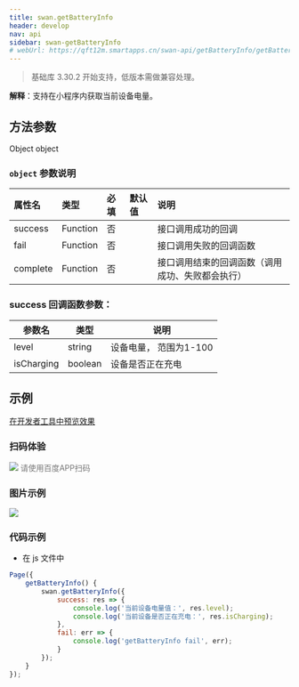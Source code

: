 ```yaml
---
title: swan.getBatteryInfo
header: develop
nav: api
sidebar: swan-getBatteryInfo
# webUrl: https://qft12m.smartapps.cn/swan-api/getBatteryInfo/getBatteryInfo
---
```



> 基础库 3.30.2 开始支持，低版本需做兼容处理。

**解释**：支持在小程序内获取当前设备电量。

 
## 方法参数 

Object object

###  `object` 参数说明  

|属性名 |类型  |必填 | 默认值 |说明|
|:---- |:---- |:---- |:----|:----|
|success |Function  |  否 | | 接口调用成功的回调|
|fail   | Function |   否  | |接口调用失败的回调函数|
|complete  |  Function |   否 | | 接口调用结束的回调函数（调用成功、失败都会执行）|

 

### success 回调函数参数：

|参数名 |类型  |说明|
|---- | ---- | ---- |
|level |string | 设备电量， 范围为1-100|
|isCharging  | boolean | 设备是否正在充电|

## 示例

<a href="swanide://fragment/3d96361544920be300bde9b3e9742fc21569483132498" title="在开发者工具中预览效果" target="_self">在开发者工具中预览效果</a>

### 扫码体验

<div class='scan-code-container'>
    <img src="https://b.bdstatic.com/miniapp/assets/images/doc_demo/fragment_getBatteryInfo.png" class="demo-qrcode-image" />
    <font color=#777 12px>请使用百度APP扫码</font>
</div>


### 图片示例
<div class="m-doc-custom-examples">
    <div class="m-doc-custom-examples-correct">
        <img src="https://b.bdstatic.com/miniapp/images/getBatteryInfo.gif">
    </div>
    <div class="m-doc-custom-examples-correct">
        <img src=" ">
    </div>
    <div class="m-doc-custom-examples-correct">
        <img src=" ">
    </div>     
</div>

 

###  代码示例 



* 在 js 文件中

```js
Page({
    getBatteryInfo() {
        swan.getBatteryInfo({
            success: res => {
                console.log('当前设备电量值：', res.level);
                console.log('当前设备是否正在充电：', res.isCharging);
            },
            fail: err => {
                console.log('getBatteryInfo fail', err);
            }
        });
    }
});
```

